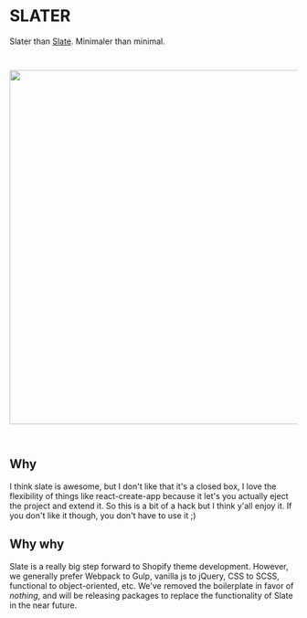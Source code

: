 # SLATER
Slater than [Slate](https://github.com/Shopify/slate). Minimaler than minimal.

<img src="https://raw.githubusercontent.com/the-couch/slater/master/slater_.png" style="width: 620px; margin: 2em 0;"/>

## Why
I think slate is awesome, but I don't like that it's a closed box, I love the flexibility of things like react-create-app because it let's you actually eject the project and extend it. So this is a bit of a hack but I think y'all enjoy it. If you don't like it though, you don't have to use it ;)

## Why why
Slate is a really big step forward to Shopify theme development. However, we generally prefer Webpack to Gulp, vanilla js to jQuery, CSS to SCSS, functional to object-oriented, etc. We've removed the boilerplate in favor of *nothing*, and will be releasing packages to replace the functionality of Slate in the near future.
